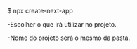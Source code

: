 $ npx create-next-app

-Escolher o que irá utilizar no projeto.

-Nome do projeto será o mesmo da pasta.
